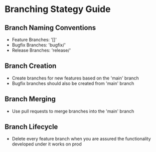 # Branching Stategy Guide

## Branch Naming Conventions
- Feature Branches: '[<task-code>]'
- Bugfix Branches: 'bugfix/<task-code>'
- Release Branches: 'release/<task-code>'

## Branch Creation
- Create branches for new features based on the 'main' branch
- Bugfix branches should also be created from 'main' branch

## Branch Merging
- Use pull requests to merge branches into the 'main' branch

## Branch Lifecycle
- Delete every feature branch when you are assured the functionality developed under it works on prod
